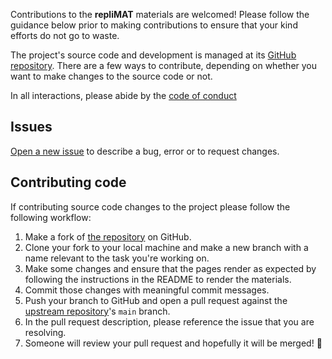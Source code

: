 Contributions to the **repliMAT** materials are welcomed! Please follow the guidance below prior to making contributions to ensure that your kind efforts do not go to waste.

The project's source code and development is managed at its [GitHub repository][repo]. There are a few ways to contribute, depending on whether you want to make changes to the source code or not.

In all interactions, please abide by the [code of conduct](../CODE_OF_CONDUCT.md)

## Issues
[Open a new issue](https://github.com/reproducibleMATLAB/reproducibleMATLAB.github.io/issues/new) to describe a bug, error or to request changes.

## Contributing code
If contributing source code changes to the project please follow the following workflow:

1. Make a fork of [the repository][repo] on GitHub.
1. Clone your fork to your local machine and make a new branch with a name relevant to the task you're working on.
1. Make some changes and ensure that the pages render as expected by following the instructions in the README to render the materials.
1. Commit those changes with meaningful commit messages.
1. Push your branch to GitHub and open a pull request against the [upstream repository][repo]'s `main` branch.
1. In the pull request description, please reference the issue that you are resolving.
1. Someone will review your pull request and hopefully it will be merged! :tada:


[repo]: https://github.com/reproducibleMATLAB/reproducibleMATLAB.github.io
